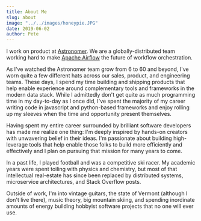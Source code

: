 ```yaml
---
title: About Me
slug: about
image: "../../images/honeypie.JPG"
date: 2019-06-02
author: Pete
---
```

I work on product at [Astronomer](https://astronomer.io). We are a globally-distributed team working hard to make [Apache Airflow](https://airflow.apache.org/) the future of workflow orchestration.

As I've watched the Astronomer team grow from 6 to 60 and beyond, I've worn quite a few different hats across our sales, product, and engineering teams. These days, I spend my time building and shipping products that help enable experience around complementary tools and frameworks in the modern data stack. While I admittedly don't get quite as much programming time in my day-to-day as I once did, I've spent the majority of my career writing code in javascript and python-based frameworks and enjoy rolling up my sleeves when the time and opportunity present themselves.

Having spent my entire career surrounded by brilliant software developers has made me realize one thing: I'm deeply inspired by hands-on creators with unwavering belief in their ideas. I'm passionate about building high-leverage tools that help enable those folks to build more efficiently and effectively and I plan on pursuing that mission for many years to come.

In a past life, I played football and was a competitive ski racer. My academic years were spent toiling with physics and chemistry, but most of that intellectual real-estate has since been replaced by distributed systems, microservice architectures, and Stack Overflow posts.

Outside of work, I'm into vintage guitars, the state of Vermont (although I don't live there), music theory, big mountain skiing, and spending inordinate amounts of energy building hobbyist software projects that no one will ever use.